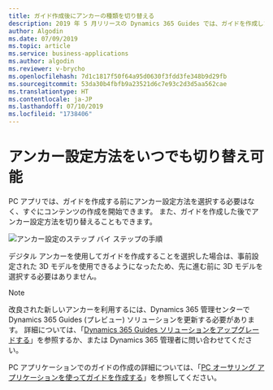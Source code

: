 ```yaml
---
title: ガイド作成後にアンカーの種類を切り替える
description: 2019 年 5 月リリースの Dynamics 365 Guides では、ガイドを作成した後でアンカー (配置) の種類を切り替えることができます。また、その他のアンカーの改良も含まれています。
author: Algodin
ms.date: 07/09/2019
ms.topic: article
ms.service: business-applications
ms.author: algodin
ms.reviewer: v-brycho
ms.openlocfilehash: 7d1c1817f50f64a95d0630f3fdd3fe348b9d29fb
ms.sourcegitcommit: 53da30b4fbfb9a23521d6c7e93c2d3d5aa562cae
ms.translationtype: HT
ms.contentlocale: ja-JP
ms.lasthandoff: 07/10/2019
ms.locfileid: "1738406"
---
```

# <a name="switch-anchoring-method-at-any-time"></a>アンカー設定方法をいつでも切り替え可能

PC アプリでは、ガイドを作成する前にアンカー設定方法を選択する必要はなく、すぐにコンテンツの作成を開始できます。 また、ガイドを作成した後でアンカー設定方法を切り替えることもできます。 

![アンカー設定のステップ バイ ステップの手順](media/change-anchor-method.PNG "アンカー設定のステップ バイ ステップの手順")

デジタル アンカーを使用してガイドを作成することを選択した場合は、事前設定された 3D モデルを使用できるようになったため、先に進む前に 3D モデルを選択する必要はありません。 

> [!NOTE]
> 改良された新しいアンカーを利用するには、Dynamics 365 管理センターで Dynamics 365 Guides (プレビュー) ソリューションを更新する必要があります。 詳細については、「[Dynamics 365 Guides ソリューションをアップグレードする](https://docs.microsoft.com/dynamics365/mixed-reality/guides/upgrade)」を参照するか、または Dynamics 365 管理者に問い合わせてください。

PC アプリケーションでのガイドの作成の詳細については、「[PC オーサリング アプリケーションを使ってガイドを作成する](https://docs.microsoft.com/en-us/dynamics365/mixed-reality/guides/pc-authoring)」を参照してください。
